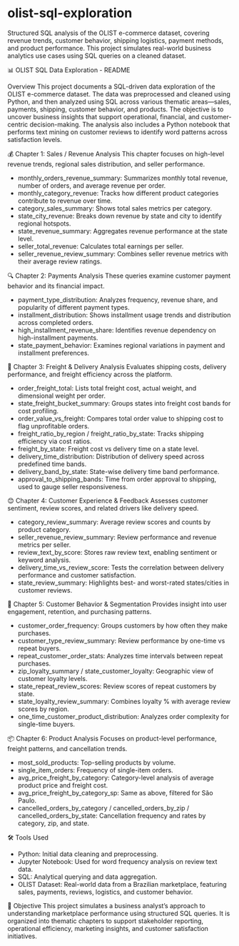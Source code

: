 # olist-sql-exploration
Structured SQL analysis of the OLIST e-commerce dataset, covering revenue trends, customer behavior, shipping logistics, payment methods, and product performance. This project simulates real-world business analytics use cases using SQL queries on a cleaned dataset.

📊 OLIST SQL Data Exploration - README

Overview
This project documents a SQL-driven data exploration of the OLIST e-commerce dataset. The data was preprocessed and cleaned using Python, and then analyzed using SQL across various thematic areas—sales, payments, shipping, customer behavior, and products. The objective is to uncover business insights that support operational, financial, and customer-centric decision-making. The analysis also includes a Python notebook that performs text mining on customer reviews to identify word patterns across satisfaction levels.

💰 Chapter 1: Sales / Revenue Analysis
This chapter focuses on high-level revenue trends, regional sales distribution, and seller performance.
* monthly_orders_revenue_summary: Summarizes monthly total revenue, number of orders, and average revenue per order.
* monthly_category_revenue: Tracks how different product categories contribute to revenue over time.
* category_sales_summary: Shows total sales metrics per category.
* state_city_revenue: Breaks down revenue by state and city to identify regional hotspots.
* state_revenue_summary: Aggregates revenue performance at the state level.
* seller_total_revenue: Calculates total earnings per seller.
* seller_revenue_review_summary: Combines seller revenue metrics with their average review ratings.

🔍 Chapter 2: Payments Analysis
These queries examine customer payment behavior and its financial impact.
* payment_type_distribution: Analyzes frequency, revenue share, and popularity of different payment types.
* installment_distribution: Shows installment usage trends and distribution across completed orders.
* high_installment_revenue_share: Identifies revenue dependency on high-installment payments.
* state_payment_behavior: Examines regional variations in payment and installment preferences.

🚚 Chapter 3: Freight & Delivery Analysis
Evaluates shipping costs, delivery performance, and freight efficiency across the platform.
* order_freight_total: Lists total freight cost, actual weight, and dimensional weight per order.
* state_freight_bucket_summary: Groups states into freight cost bands for cost profiling.
* order_value_vs_freight: Compares total order value to shipping cost to flag unprofitable orders.
* freight_ratio_by_region / freight_ratio_by_state: Tracks shipping efficiency via cost ratios.
* freight_by_state: Freight cost vs delivery time on a state level.
* delivery_time_distribution: Distribution of delivery speed across predefined time bands.
* delivery_band_by_state: State-wise delivery time band performance.
* approval_to_shipping_bands: Time from order approval to shipping, used to gauge seller responsiveness.

😊 Chapter 4: Customer Experience & Feedback
Assesses customer sentiment, review scores, and related drivers like delivery speed.
* category_review_summary: Average review scores and counts by product category.
* seller_revenue_review_summary: Review performance and revenue metrics per seller.
* review_text_by_score: Stores raw review text, enabling sentiment or keyword analysis.
* delivery_time_vs_review_score: Tests the correlation between delivery performance and customer satisfaction.
* state_review_summary: Highlights best- and worst-rated states/cities in customer reviews.

👤 Chapter 5: Customer Behavior & Segmentation
Provides insight into user engagement, retention, and purchasing patterns.
* customer_order_frequency: Groups customers by how often they make purchases.
* customer_type_review_summary: Review performance by one-time vs repeat buyers.
* repeat_customer_order_stats: Analyzes time intervals between repeat purchases.
* zip_loyalty_summary / state_customer_loyalty: Geographic view of customer loyalty levels.
* state_repeat_review_scores: Review scores of repeat customers by state.
* state_loyalty_review_summary: Combines loyalty % with average review scores by region.
* one_time_customer_product_distribution: Analyzes order complexity for single-time buyers.

📦 Chapter 6: Product Analysis
Focuses on product-level performance, freight patterns, and cancellation trends.
* most_sold_products: Top-selling products by volume.
* single_item_orders: Frequency of single-item orders.
* avg_price_freight_by_category: Category-level analysis of average product price and freight cost.
* avg_price_freight_by_category_sp: Same as above, filtered for São Paulo.
* cancelled_orders_by_category / cancelled_orders_by_zip / cancelled_orders_by_state: Cancellation frequency and rates by category, zip, and state.

🛠️ Tools Used
* Python: Initial data cleaning and preprocessing.
* Jupyter Notebook: Used for word frequency analysis on review text data.
* SQL: Analytical querying and data aggregation.
* OLIST Dataset: Real-world data from a Brazilian marketplace, featuring sales, payments, reviews, logistics, and customer behavior.

🎯 Objective
This project simulates a business analyst’s approach to understanding marketplace performance using structured SQL queries. It is organized into thematic chapters to support stakeholder reporting, operational efficiency, marketing insights, and customer satisfaction initiatives.

